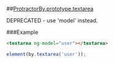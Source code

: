 ##[ProtractorBy.prototype.textarea](https://github.com/angular/protractor/blob/master/lib/locators.js#L213)

DEPRECATED - use 'model' instead.


###Example

```html
<textarea ng-model="user"></textarea>
```

```javascript
element(by.textarea('user'));
```





